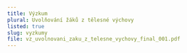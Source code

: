 ```yaml
---
title: Výzkum
plural: Uvolňování žáků z tělesné výchovy
listed: true
slug: vyzkumy
file: vz_uvolnovani_zaku_z_telesne_vychovy_final_001.pdf
---
```

